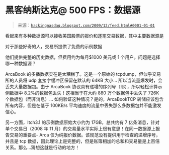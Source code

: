 <!--yml

类别：未分类

日期：2024 年 05 月 13 日 00：09：50

-->

# 黑客纳斯达克@ 500 FPS：数据源

> 来源：[`hackingnasdaq.blogspot.com/2009/12/feed.html#0001-01-01`](http://hackingnasdaq.blogspot.com/2009/12/feed.html#0001-01-01)

看起来有多种数据源可以接收美国股票的报价和逐笔交易数据，其中主要数据源是

对于那些好奇的人，交易所提供了免费的示例数据

他们提供完整的历史数据，但费用约为每月$1000 美元或 1 个用户。问题是选择哪一种数据源？

ArcaBook 的多播数据实在是太糟糕了。这是一个原始的 tcpdump，但似乎交易所的人员将 udp 套接字缓冲区保留在默认的 64KB 大小... 所以当流量爆发时，会丢失大量数据包。由于 ArcaBook 协议具有递增的序列号（耶），所以轻松计算示例数据中 8.2%的数据包丢失！这相当于在大约 880 万个数据包中丢失了 726K 个数据包（而非消息）... 如何验证这种情况？是的，ArcaBookTCP 转储应该包含所有内容，但是在低于 100KB/s 平均速度的流量中丢失那么多数据包并不能激发信心。

另一方面，Itch3.1 的示例数据原始大小约为 17GB，总共约有 7 亿条消息，针对单个交易日（2008 年 11 月）的交易量水平实际上很有意思！在同一数据源上报告交易的重要点- Arca 仅为纯报价数据。该规范没有提供用于检查的递增序号，并且是 tcp 数据，因此理论上是完整的，但是账簿相加的总和和交易量是上百倍关系。那么...猜想这就是行动的地方！

